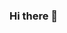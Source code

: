 ### Hi there 👋

<!--
**Ankushkr13/Ankushkr13** is a ✨ _special_ ✨ repository because its `README.md` (this file) appears on your GitHub profile.

Here are some ideas to get you started:

- 🔭 I’m currently working on ...
- 🌱 I’m currently learning ...
- 👯 I’m looking to collaborate on ...
- 🤔 I’m looking for help with ...
- 💬 Ask me about ...
- 📫 How to reach me: ankushkr0313@gmail.com
- 😄 Pronouns: He/Him
- ⚡ Fun fact: ...
-->
